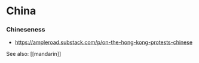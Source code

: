 # China

### Chineseness

- https://ampleroad.substack.com/p/on-the-hong-kong-protests-chinese

See also: [[mandarin]]
